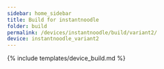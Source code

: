 ```yaml
---
sidebar: home_sidebar
title: Build for instantnoodle
folder: build
permalink: /devices/instantnoodle/build/variant2/
device: instantnoodle_variant2
---
```

{% include templates/device_build.md %}
